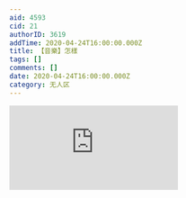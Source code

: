 ```yaml
---
aid: 4593
cid: 21
authorID: 3619
addTime: 2020-04-24T16:00:00.000Z
title: 【音樂】怎樣
tags: []
comments: []
date: 2020-04-24T16:00:00.000Z
category: 无人区
---
```


<div class="videowrapper"><iframe src="https://www.youtube.com/embed/Y2zRKwZk3ao" frameborder="0" allow="accelerometer; autoplay; encrypted-media; gyroscope; picture-in-picture" allowfullscreen=""></iframe></div>
